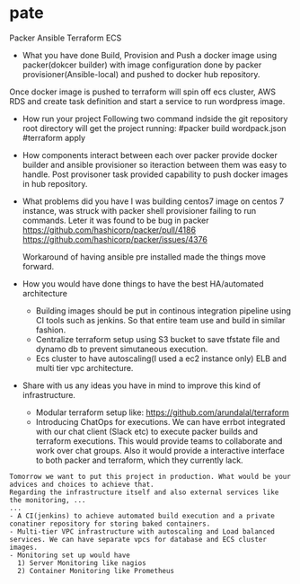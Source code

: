 # pate
Packer Ansible Terraform ECS

 * What you have done
 Build, Provision and Push a docker image using packer(dokcer builder) with image configuration done by packer provisioner(Ansible-local) and pushed to docker hub repository.

 Once docker image is pushed to terraform will spin off ecs cluster, AWS RDS and create task definition and start a service to run wordpress image.
 

 * How run your project
   Following two command indside the git repository root directory will get the project running:
   #packer build wordpack.json
   #terraform apply

 * How components interact between each over
   packer provide docker builder and ansible provisioner so iteraction between them was easy to handle. Post provisoner task provided capability to push docker images in hub repository.



 * What problems did you have
   I was building centos7 image on centos 7 instance, was struck with packer shell provisioner failing to run commands. Leter it was found to be bug in packer 
   https://github.com/hashicorp/packer/pull/4186
   https://github.com/hashicorp/packer/issues/4376
   
   Workaround of having ansible pre installed made the things move forward. 

 * How you would have done things to have the best HA/automated architecture
   - Building images should be put in continous integration pipeline using CI tools such as jenkins. So that entire team use and build in similar fashion.
   - Centralize terraform setup using S3 bucket to save tfstate file and dynamo db to prevent simutaneous execution. 
   - Ecs cluster to have autoscaling(I used a ec2 instance only) ELB and multi tier vpc architecture.
   

 * Share with us any ideas you have in mind to improve this kind of infrastructure.
   - Modular terraform setup like:
     https://github.com/arundalal/terraform
   - Introducing ChatOps for executions. We can have errbot integrated with our chat client (Slack etc) to execute packer builds and terraform executions. This would provide teams to collaborate and work over chat groups. Also it would provide a interactive interface to both packer and terraform, which they currently lack.




```
Tomorrow we want to put this project in production. What would be your advices and choices to achieve that.
Regarding the infrastructure itself and also external services like the monitoring, ...
...
- A CI(jenkins) to achieve automated build execution and a private conatiner repository for storing baked containers.
- Multi-tier VPC infrastructure with autoscaling and Load balanced services. We can have separate vpcs for database and ECS cluster images.
- Monitoring set up would have
  1) Server Monitoring like nagios
  2) Container Monitoring like Prometheus
